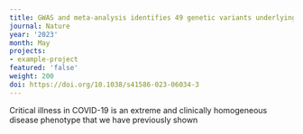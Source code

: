 ```yaml
---
title: GWAS and meta-analysis identifies 49 genetic variants underlying critical COVID-19.
journal: Nature
year: '2023'
month: May
projects:
- example-project
featured: 'false'
weight: 200
doi: https://doi.org/10.1038/s41586-023-06034-3
---
```


Critical illness in COVID-19 is an extreme and clinically homogeneous disease phenotype that we have previously shown